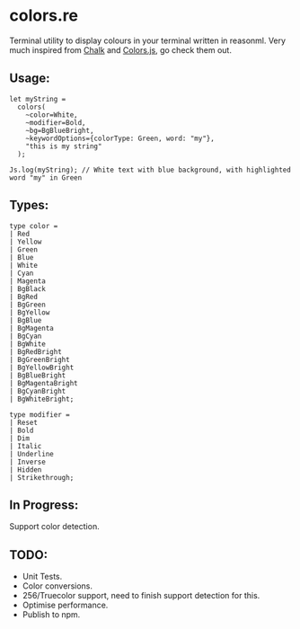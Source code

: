 # colors.re

Terminal utility to display colours in your terminal written in reasonml. Very much inspired from [Chalk](https://github.com/chalk/chalk) and [Colors.js](https://github.com/Marak/colors.js), go check them out.

## Usage:

```
let myString =
  colors(
    ~color=White,
    ~modifier=Bold,
    ~bg=BgBlueBright,
    ~keywordOptions={colorType: Green, word: "my"},
    "this is my string"
  );

Js.log(myString); // White text with blue background, with highlighted word "my" in Green
```

## Types:

```
type color =
| Red
| Yellow
| Green
| Blue
| White
| Cyan
| Magenta
| BgBlack
| BgRed
| BgGreen
| BgYellow
| BgBlue
| BgMagenta
| BgCyan
| BgWhite
| BgRedBright
| BgGreenBright
| BgYellowBright
| BgBlueBright
| BgMagentaBright
| BgCyanBright
| BgWhiteBright;

type modifier =
| Reset
| Bold
| Dim
| Italic
| Underline
| Inverse
| Hidden
| Strikethrough;
```

## In Progress:

Support color detection.

## TODO:

* Unit Tests.
* Color conversions.
* 256/Truecolor support, need to finish support detection for this.
* Optimise performance.
* Publish to npm.
